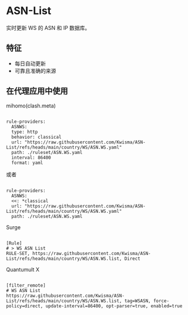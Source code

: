 
# ASN-List
    
实时更新 WS 的 ASN 和 IP 数据库。
    
## 特征
    
- 每日自动更新
- 可靠且准确的来源
    
## 在代理应用中使用
    
mihomo(clash.meta)
   
<pre><code class="language-javascript">
rule-providers:
  ASNWS:
  type: http
  behavior: classical
  url: "https://raw.githubusercontent.com/Kwisma/ASN-List/refs/heads/main/country/WS/ASN.WS.yaml"
  path: ./ruleset/ASN.WS.yaml
  interval: 86400
  format: yaml
</code></pre>

或者

<pre><code class="language-javascript">
rule-providers:
  ASNWS:
  <<: *classical
  url: "https://raw.githubusercontent.com/Kwisma/ASN-List/refs/heads/main/country/WS/ASN.WS.yaml"
  path: ./ruleset/ASN.WS.yaml
</code></pre>
    
Surge
    
<pre><code class="language-javascript">
[Rule]
# > WS ASN List
RULE-SET, https://raw.githubusercontent.com/Kwisma/ASN-List/refs/heads/main/country/WS/ASN.WS.list, Direct
</code></pre>
    
Quantumult X
    
<pre><code class="language-javascript">
[filter_remote]
# WS ASN List
https://raw.githubusercontent.com/Kwisma/ASN-List/refs/heads/main/country/WS/ASN.WS.list, tag=WSASN, force-policy=direct, update-interval=86400, opt-parser=true, enabled=true
</code></pre>
